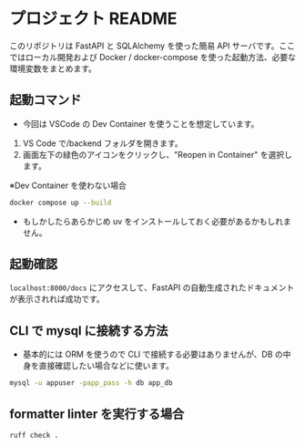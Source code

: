 # プロジェクト README

このリポジトリは FastAPI と SQLAlchemy を使った簡易 API サーバです。ここではローカル開発および Docker / docker-compose を使った起動方法、必要な環境変数をまとめます。

## 起動コマンド

- 今回は VSCode の Dev Container を使うことを想定しています。

1. VS Code で/backend フォルダを開きます。
2. 画面左下の緑色のアイコンをクリックし、"Reopen in Container" を選択します。

※Dev Container を使わない場合

```bash
docker compose up --build
```

- もしかしたらあらかじめ uv をインストールしておく必要があるかもしれません。

## 起動確認

`localhost:8000/docs` にアクセスして、FastAPI の自動生成されたドキュメントが表示されれば成功です。

## CLI で mysql に接続する方法

- 基本的には ORM を使うので CLI で接続する必要はありませんが、DB の中身を直接確認したい場合などに使います。

```bash
mysql -u appuser -papp_pass -h db app_db
```

## formatter linter を実行する場合

```
ruff check .
```

